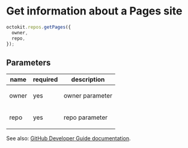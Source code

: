 # Get information about a Pages site

```js
octokit.repos.getPages({
  owner,
  repo,
});
```

## Parameters

<table>
  <thead>
    <tr>
      <th>name</th>
      <th>required</th>
      <th>description</th>
    </tr>
  </thead>
  <tbody>
    <tr><td>owner</td><td>yes</td><td>

owner parameter

</td></tr>
<tr><td>repo</td><td>yes</td><td>

repo parameter

</td></tr>
  </tbody>
</table>

See also: [GitHub Developer Guide documentation](https://developer.github.com/v3/repos/pages/#get-information-about-a-pages-site).
